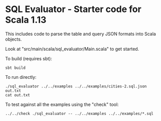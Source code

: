 # SQL Evaluator - Starter code for Scala 1.13

This includes code to parse the table and query JSON formats into Scala objects.

Look at "src/main/scala/sql_evaluator/Main.scala" to get started.

To build (requires sbt):

```
sbt build
```

To run directly:

```
./sql_evaluator ../../examples ../../examples/cities-2.sql.json out.txt
cat out.txt
```

To test against all the examples using the "check" tool:

```
../../check ./sql_evaluator -- ../../examples ../../examples/*.sql
```
